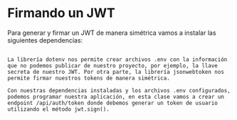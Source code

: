 # Firmando un JWT
Para generar y firmar un JWT de manera simétrica vamos a instalar las siguientes dependencias:

```npm i -S express dotenv jsonwebtoken body-parser

La librería dotenv nos permite crear archivos .env con la información que no podemos publicar de nuestro proyecto, por ejemplo, la llave secreta de nuestro JWT. Por otra parte, la librería jsonwebtoken nos permite firmar nuestros tokens de manera simétrica.

Con nuestras dependencias instaladas y los archivos .env configurados, podemos programar nuestra aplicación, en esta clase vamos a crear un endpoint /api/auth/token donde debemos generar un token de usuario utilizando el método jwt.sign().